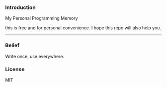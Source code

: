 ### Introduction
My Personal Programming Memory

this is free and for personal convenience.
I hope this repo will also help you.


---
### Belief
Write once, use everywhere.

### License
MIT 